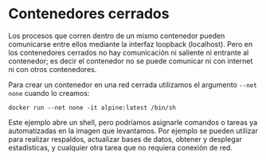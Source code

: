 # Contenedores cerrados

Los procesos que corren dentro de un mismo contenedor pueden comunicarse entre ellos mediante la interfaz loopback (localhost). Pero en los contenedores cerrados no hay comunicación ni saliente ni entrante al contenedor; es decir el contenedor no se puede comunicar ni con internet ni con otros contenedores.

Para crear un contenedor en una red cerrada utilizamos el argumento `--net none` cuando lo creamos:

```
docker run --net none -it alpine:latest /bin/sh
```

Este ejemplo abre un shell, pero podríamos asignarle comandos o tareas ya automatizadas en la imagen que levantamos.  Por ejemplo se pueden utilizar para realizar respaldos, actualizar bases de datos, obtener y desplegar estadísticas, y cualquier otra tarea que no requiera conexión de red.

